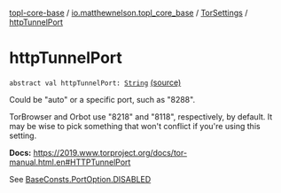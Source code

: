 [topl-core-base](../../index.md) / [io.matthewnelson.topl_core_base](../index.md) / [TorSettings](index.md) / [httpTunnelPort](./http-tunnel-port.md)

# httpTunnelPort

`abstract val httpTunnelPort: `[`String`](https://kotlinlang.org/api/latest/jvm/stdlib/kotlin/-string/index.html) [(source)](https://github.com/05nelsonm/TorOnionProxyLibrary-Android/blob/master/topl-core-base/src/main/java/io/matthewnelson/topl_core_base/TorSettings.kt#L336)

Could be "auto" or a specific port, such as "8288".

TorBrowser and Orbot use "8218" and "8118", respectively, by default.
It may be wise to pick something that won't conflict if you're using this setting.

**Docs:** https://2019.www.torproject.org/docs/tor-manual.html.en#HTTPTunnelPort

See [BaseConsts.PortOption.DISABLED](../-base-consts/-port-option/-d-i-s-a-b-l-e-d.md)

